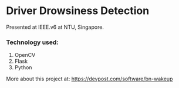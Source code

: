 # Driver Drowsiness Detection
Presented at IEEE.v6 at NTU, Singapore.

### Technology used:
1) OpenCV
2) Flask
3) Python

More about this project at: https://devpost.com/software/bn-wakeup

